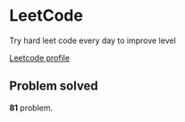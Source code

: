 # LeetCode

Try hard leet code every day to improve level

[ Leetcode profile ](https://leetcode.com/u/orgball2608/)

## Problem solved

**81** problem.
